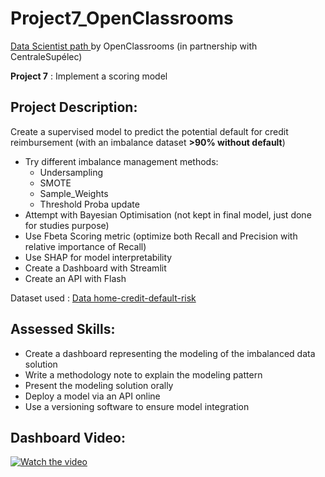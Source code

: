 # Project7_OpenClassrooms
<p><a href="https://openclassrooms.com/fr/paths/164-data-scientist">Data Scientist path </a>by OpenClassrooms (in partnership with CentraleSupélec)</p>

**Project 7** : Implement a scoring model

## Project Description:

Create a supervised model to predict the potential default for credit reimbursement (with an imbalance dataset **>90% without default**)

* Try different imbalance management methods: 
  * Undersampling
  * SMOTE
  * Sample_Weights
  * Threshold Proba update
* Attempt with Bayesian Optimisation (not kept in final model, just done for studies purpose)
* Use Fbeta Scoring metric (optimize both Recall and Precision with relative importance of Recall) 
* Use SHAP for model interpretability 
* Create a Dashboard with Streamlit
* Create an API with Flash 

Dataset used : <a href='https://www.kaggle.com/c/home-credit-default-risk/data'>Data home-credit-default-risk</a>

## Assessed Skills:

* Create a dashboard representing the modeling of the imbalanced data solution
* Write a methodology note to explain the modeling pattern
* Present the modeling solution orally 
* Deploy a model via an API online
* Use a versioning software to ensure model integration 

## Dashboard Video: 

[![Watch the video](https://img.youtube.com/vi/iVT3bVZei6M/hqdefault.jpg)](https://youtu.be/iVT3bVZei6M)

